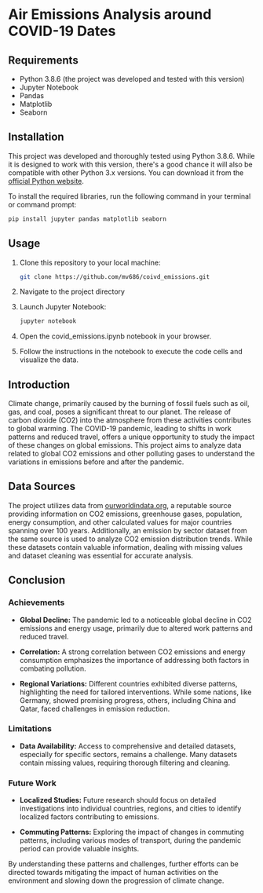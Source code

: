 # Air Emissions Analysis around COVID-19 Dates

## Requirements

- Python 3.8.6 (the project was developed and tested with this version)
- Jupyter Notebook
- Pandas
- Matplotlib
- Seaborn

## Installation

This project was developed and thoroughly tested using Python 3.8.6. While it is designed to work with this version, there's a good chance it will also be compatible with other Python 3.x versions. You can download it from the [official Python website](https://www.python.org/downloads/). 

To install the required libraries, run the following command in your terminal or command prompt:

```bash
pip install jupyter pandas matplotlib seaborn
```

## Usage

1. Clone this repository to your local machine:

   ```bash
   git clone https://github.com/mv686/coivd_emissions.git
    ```
2. Navigate to the project directory

3. Launch Jupyter Notebook:
   ```bash
   jupyter notebook
    ```

4. Open the covid_emissions.ipynb notebook in your browser.

5. Follow the instructions in the notebook to execute the code cells and visualize the data.

## Introduction

Climate change, primarily caused by the burning of fossil fuels such as oil, gas, and coal, poses a significant threat to our planet. The release of carbon dioxide (CO2) into the atmosphere from these activities contributes to global warming. The COVID-19 pandemic, leading to shifts in work patterns and reduced travel, offers a unique opportunity to study the impact of these changes on global emissions. This project aims to analyze data related to global CO2 emissions and other polluting gases to understand the variations in emissions before and after the pandemic.

## Data Sources

The project utilizes data from [ourworldindata.org](https://ourworldindata.org/), a reputable source providing information on CO2 emissions, greenhouse gases, population, energy consumption, and other calculated values for major countries spanning over 100 years. Additionally, an emission by sector dataset from the same source is used to analyze CO2 emission distribution trends. While these datasets contain valuable information, dealing with missing values and dataset cleaning was essential for accurate analysis.

## Conclusion

### Achievements

- **Global Decline:** The pandemic led to a noticeable global decline in CO2 emissions and energy usage, primarily due to altered work patterns and reduced travel.
  
- **Correlation:** A strong correlation between CO2 emissions and energy consumption emphasizes the importance of addressing both factors in combating pollution.

- **Regional Variations:** Different countries exhibited diverse patterns, highlighting the need for tailored interventions. While some nations, like Germany, showed promising progress, others, including China and Qatar, faced challenges in emission reduction.

### Limitations

- **Data Availability:** Access to comprehensive and detailed datasets, especially for specific sectors, remains a challenge. Many datasets contain missing values, requiring thorough filtering and cleaning.

### Future Work

- **Localized Studies:** Future research should focus on detailed investigations into individual countries, regions, and cities to identify localized factors contributing to emissions.

- **Commuting Patterns:** Exploring the impact of changes in commuting patterns, including various modes of transport, during the pandemic period can provide valuable insights.

By understanding these patterns and challenges, further efforts can be directed towards mitigating the impact of human activities on the environment and slowing down the progression of climate change.
